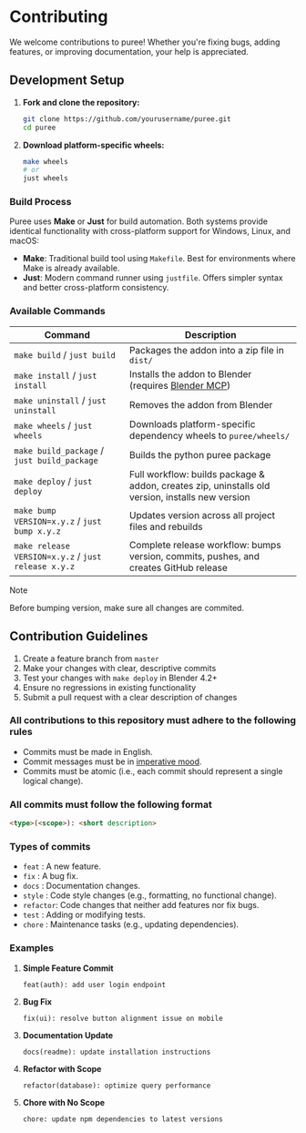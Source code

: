 # Contributing

We welcome contributions to puree! Whether you're fixing bugs, adding features, or improving documentation, your help is appreciated.

## Development Setup

1. **Fork and clone the repository:**

    ```bash
    git clone https://github.com/yourusername/puree.git
    cd puree
    ```

2. **Download platform-specific wheels:**

    ```bash
    make wheels
    # or
    just wheels
    ```

### Build Process

Puree uses **Make** or **Just** for build automation. Both systems provide identical functionality with cross-platform support for Windows, Linux, and macOS:

- **Make**: Traditional build tool using `Makefile`. Best for environments where Make is already available.
- **Just**: Modern command runner using `justfile`. Offers simpler syntax and better cross-platform consistency.

### Available Commands

| Command | Description |
|---------|-------------|
| `make build` / `just build` | Packages the addon into a zip file in `dist/` |
| `make install` / `just install` | Installs the addon to Blender (requires [Blender MCP](https://github.com/XWZ/blender-mcp-addon)) |
| `make uninstall` / `just uninstall` | Removes the addon from Blender |
| `make wheels` / `just wheels` | Downloads platform-specific dependency wheels to `puree/wheels/` |
| `make build_package` / `just build_package` | Builds the python puree package |
| `make deploy` / `just deploy` | Full workflow: builds package & addon, creates zip, uninstalls old version, installs new version |
| `make bump VERSION=x.y.z` / `just bump x.y.z` | Updates version across all project files and rebuilds |
| `make release VERSION=x.y.z` / `just release x.y.z` | Complete release workflow: bumps version, commits, pushes, and creates GitHub release |

> [!NOTE]
> Before bumping version, make sure all changes are commited.

## Contribution Guidelines

1. Create a feature branch from `master`
2. Make your changes with clear, descriptive commits
3. Test your changes with `make deploy` in Blender 4.2+
4. Ensure no regressions in existing functionality
5. Submit a pull request with a clear description of changes

### All contributions to this repository must adhere to the following rules

- Commits must be made in English.
- Commit messages must be in [imperative mood](https://chris.beams.io/posts/git-commit/#imperative).
- Commits must be atomic (i.e., each commit should represent a single logical change).

### All commits must follow the following format

```html
<type>(<scope>): <short description>
```

### Types of commits

- `feat`    : A new feature.
- `fix`     : A bug fix.
- `docs`    : Documentation changes.
- `style`   : Code style changes (e.g., formatting, no functional change).
- `refactor`: Code changes that neither add features nor fix bugs.
- `test`    : Adding or modifying tests.
- `chore`   : Maintenance tasks (e.g., updating dependencies).

### Examples

1. **Simple Feature Commit**
   ```
   feat(auth): add user login endpoint
   ```

2. **Bug Fix**
   ```
   fix(ui): resolve button alignment issue on mobile
   ```

3. **Documentation Update**
   ```
   docs(readme): update installation instructions
   ```

4. **Refactor with Scope**
   ```
   refactor(database): optimize query performance
   ```

5. **Chore with No Scope**
   ```
   chore: update npm dependencies to latest versions
   ```
